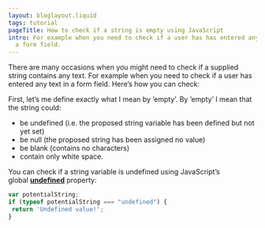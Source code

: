 ```yaml
---
layout: bloglayout.liquid
tags: tutorial
pageTitle: How to check if a string is empty using JavaScript
intro: For example when you need to check if a user has has entered any text in
  a form field.
---
```

There are many occasions when you might need to check if a supplied string contains any text. For example when you need to check if a user has entered any text in a form field. Here’s how you can check:

First, let’s me define exactly what I mean by ’empty’. By ’empty’ I mean that the string could:

* be undefined (i.e. the proposed string variable has been defined but not yet set)
* be null (the proposed string has been assigned no value)
* be blank (contains no characters)
* contain only white space.

You can check if a string variable is undefined using JavaScript’s global **[undefined](https://developer.mozilla.org/en-US/docs/Web/JavaScript/Reference/Global_Objects/undefined)** property:

```javascript
var potentialString;
if (typeof potentialString === "undefined") { 
 return 'Undefined value!';
}
```